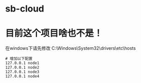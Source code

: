# sb-cloud
# 目前这个项目啥也不是！
在windows下请先修改 C:\Windows\System32\drivers\etc\hosts
```$xslt
# 增加以下配置
127.0.0.1 node1
127.0.0.1 node2
127.0.0.1 node3
127.0.0.1 node4
```